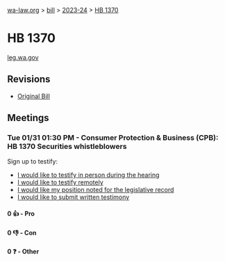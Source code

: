 [wa-law.org](/) > [bill](/bill/) > [2023-24](/bill/2023-24/) > [HB 1370](/bill/2023-24/hb/1370/)

# HB 1370
[leg.wa.gov](https://app.leg.wa.gov/billsummary?BillNumber=1370&Year=2023&Initiative=false)

## Revisions
* [Original Bill](1/)

## Meetings
### Tue 01/31 01:30 PM - Consumer Protection & Business (CPB): HB 1370 Securities whistleblowers
Sign up to testify:
* [I would like to testify in person during the hearing](https://app.leg.wa.gov/csi/Testifier/Add?chamber=House&mId=30588&aId=150204&caId=20927&tId=1)
* [I would like to testify remotely](https://app.leg.wa.gov/csi/Testifier/Add?chamber=House&mId=30588&aId=150204&caId=20927&tId=2)
* [I would like my position noted for the legislative record](https://app.leg.wa.gov/csi/Testifier/Add?chamber=House&mId=30588&aId=150204&caId=20927&tId=3)
* [I would like to submit written testimony](https://app.leg.wa.gov/csi/Testifier/Add?chamber=House&mId=30588&aId=150204&caId=20927&tId=4)

#### 0 👍 - Pro

#### 0 👎 - Con

#### 0 ❓ - Other
